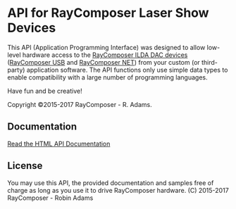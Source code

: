 API for RayComposer Laser Show Devices
======================================
This API (Application Programming Interface) was designed to allow low-level hardware access to the
[RayComposer ILDA DAC devices](http://www.raycomposer.com) ([RayComposer USB](http://www.raycomposer.de/en/ilda-dac-interfaces/raycomposer-usb/) and [RayComposer NET](http://www.raycomposer.de/en/ilda-dac-ausgabekarten/raycomposer-net/)) from your custom (or third-party)
application software. The API functions only use simple data types to enable compatibility with a large
number of programming languages.

Have fun and be creative!

Copyright ©2015-2017 RayComposer - R. Adams.

Documentation
-------------
[Read the HTML API Documentation](http://www.raycomposer.de/apidoc/index.html)

License
-------
You may use this API, the provided documentation and samples free of charge as
long as you use it to drive RayComposer hardware.
(C) 2015-2017 RayComposer - Robin Adams
